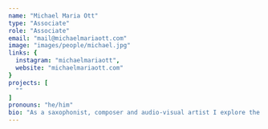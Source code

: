 ```yaml
---
name: "Michael Maria Ott"
type: "Associate"
role: "Associate"
email: "mail@michaelmariaott.com"
image: "images/people/michael.jpg"
links: {
  instagram: "michaelmariaott",
  website: "michaelmariaott.com"
}
projects: [
  ""
]
pronouns: "he/him"
bio: "As a saxophonist, composer and audio-visual artist I explore the interplay between humans and machines by combining improvisation with generative algorithms, machine learning, brain-computer interfaces and sonification of bio-signals. My current work focuses on real-time sonification and visualisation of EEG and ECG data in a live-performance context, creating a feedback-loop between musicians, machines and sound. In the context of interactive audio-visual installations these systems allow the audience-members to intuitively explore the effects of this feedback-loop on themselves."
---
```

